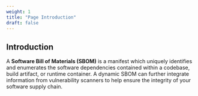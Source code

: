 ```yaml
---
weight: 1
title: "Page Introduction"
draft: false
---
```

## Introduction

A **Software Bill of Materials (SBOM)** is a manifest which uniquely identifies and enumerates the software dependencies contained within a codebase, build artifact, or runtime container. A dynamic SBOM can further integrate information from vulnerability scanners to help ensure the integrity of your software supply chain.